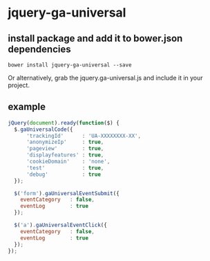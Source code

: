 # jquery-ga-universal

## install package and add it to bower.json dependencies

`bower install jquery-ga-universal --save`

Or alternatively, grab the jquery.ga-universal.js and include it in your project.

## example

```js
jQuery(document).ready(function($) {
  $.gaUniversalCode({
      'trackingId'      : 'UA-XXXXXXXX-XX',
      'anonymizeIp'     : true,
      'pageview'        : true,
      'displayfeatures' : true,
      'cookieDomain'    : 'none',
      'test'            : true,
      'debug'           : true
  });

  $('form').gaUniversalEventSubmit({
    eventCategory   : false,
    eventLog        : true
  });

  $('a').gaUniversalEventClick({
    eventCategory   : false,
    eventLog        : true
  });
});
```

